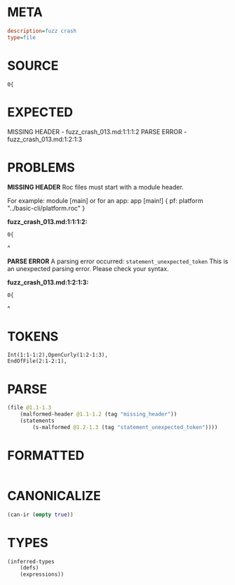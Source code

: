 # META
~~~ini
description=fuzz crash
type=file
~~~
# SOURCE
~~~roc
0{
~~~
# EXPECTED
MISSING HEADER - fuzz_crash_013.md:1:1:1:2
PARSE ERROR - fuzz_crash_013.md:1:2:1:3
# PROBLEMS
**MISSING HEADER**
Roc files must start with a module header.

For example:
        module [main]
or for an app:
        app [main!] { pf: platform "../basic-cli/platform.roc" }

**fuzz_crash_013.md:1:1:1:2:**
```roc
0{
```
^


**PARSE ERROR**
A parsing error occurred: `statement_unexpected_token`
This is an unexpected parsing error. Please check your syntax.

**fuzz_crash_013.md:1:2:1:3:**
```roc
0{
```
 ^


# TOKENS
~~~zig
Int(1:1-1:2),OpenCurly(1:2-1:3),
EndOfFile(2:1-2:1),
~~~
# PARSE
~~~clojure
(file @1.1-1.3
	(malformed-header @1.1-1.2 (tag "missing_header"))
	(statements
		(s-malformed @1.2-1.3 (tag "statement_unexpected_token"))))
~~~
# FORMATTED
~~~roc
~~~
# CANONICALIZE
~~~clojure
(can-ir (empty true))
~~~
# TYPES
~~~clojure
(inferred-types
	(defs)
	(expressions))
~~~
